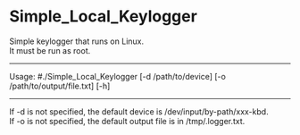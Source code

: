 # Simple_Local_Keylogger

Simple keylogger that runs on Linux.<br>
It must be run as root.

__________________________________________________________________________
Usage: #./Simple_Local_Keylogger [-d /path/to/device] [-o /path/to/output/file.txt] [-h]
__________________________________________________________________________

If -d is not specified, the default device is /dev/input/by-path/xxx-kbd.<br>
If -o is not specified, the default output file is in /tmp/.logger.txt.
